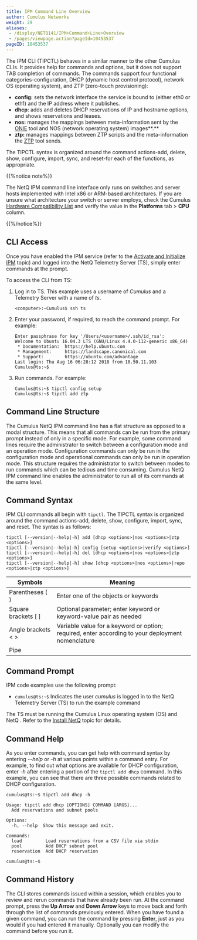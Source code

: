 ```yaml
---
title: IPM Command Line Overview
author: Cumulus Networks
weight: 29
aliases:
 - /display/NETQ141/IPM+Command+Line+Overview
 - /pages/viewpage.action?pageId=10453537
pageID: 10453537
---
```

The IPM CLI (TIPCTL) behaves in a similar manner to the other
Cumulus CLIs. It provides help for
commands and options, but it does not support TAB completion of commands. The commands support four
functional categories-configuration, DHCP (dynamic host control
protocol), network OS (operating system), and ZTP (zero-touch
provisioning):

  - **config:** sets the network interface the service is bound to
    (either eth0 or eth1) and the IP address where it publishes.
  - **dhcp**: adds and deletes DHCP reservations of IP and hostname
    options, and shows reservations and leases.
  - **nos:** manages the mappings between meta-information sent by the
    [ONIE](https://opencomputeproject.github.io/onie/) tool and NOS
    (network operating system) images**.**
  - **ztp:** manages mappings between ZTP scripts and the
    meta-information the
    [ZTP](../Manage-Zero-Touch-Provisioning-Scripts/) tool sends.

The TIPCTL syntax is organized around the command actions-add, delete,
show, configure, import, sync, and reset-for each of the functions, as
appropriate.

{{%notice note%}}

The NetQ IPM command line interface only runs on switches and server
hosts implemented with Intel x86 or ARM-based architectures.
If you are unsure what architecture your
switch or server employs, check the Cumulus [Hardware Compatibility
List](https://cumulusnetworks.com/products/hardware-compatibility-list/)
and verify the value in the **Platforms** tab \> **CPU** column.

{{%/notice%}}

## CLI Access

Once you have enabled the IPM service (refer to the [Activate and Initialize IPM](/version/cumulus-netq-141/Cumulus-NetQ-Image-and-Provisioning-Management-User-Guide/Activate-and-Initialize-IPM)
topic) and logged into the NetQ Telemetry Server (TS), simply enter
commands at the prompt.

To access the CLI from TS:

1.  Log in to TS. This example uses a
    username of *Cumulus* and a Telemetry Server with a name of *ts*.  

        <computer>:~Cumulus$ ssh ts

2.  Enter your password, if required, to
    reach the command prompt. For example:

        Enter passphrase for key '/Users/<username>/.ssh/id_rsa': 
        Welcome to Ubuntu 16.04.3 LTS (GNU/Linux 4.4.0-112-generic x86_64)
         * Documentation:  https://help.ubuntu.com
         * Management:     https://landscape.canonical.com
         * Support:        https://ubuntu.com/advantage
        Last login: Thu Aug 16 06:28:12 2018 from 10.50.11.103
        Cumulus@ts:~$ 

3.  Run commands. For example:  

        Cumulus@ts:~$ tipctl config setup
        Cumulus@ts:~$ tipctl add ztp 

## Command Line Structure

The Cumulus NetQ IPM command line has a
flat structure as opposed to a modal structure. This means that all
commands can be run from the primary prompt instead of only in a
specific mode. For example, some
command lines require the administrator to switch between a
configuration mode and an operation mode. Configuration commands can
only be run in the configuration mode and operational commands can only
be run in operation mode. This structure requires the administrator to
switch between modes to run commands which can be tedious and time
consuming. Cumulus NetQ IPM command line enables the administrator to
run all of its commands at the same level.

## Command Syntax

IPM CLI commands all begin with `tipctl`.
The TIPCTL syntax is organized around the command actions-add,
delete, show, configure, import, sync, and reset. The syntax is as
follows:

    tipctl [--version|--help|-h] add [dhcp <options>|nos <options>|ztp <options>]
    tipctl [--version|--help|-h] config [setup <options>|verify <options>]
    tipctl [--version|--help|-h] del [dhcp <options>|nos <options>|ztp <options>]
    tipctl [--version|--help|-h] show [dhcp <options>|nos <options>|repo <options>|ztp <options>]

| Symbols               | Meaning                                                                                           |
| --------------------- | ------------------------------------------------------------------------------------------------- |
| Parentheses ( )       | Enter one of the objects or keywords                                                              |
| Square brackets \[ \] | Optional parameter; enter keyword or keyword-value pair as needed                                 |
| Angle brackets \< \>  | Variable value for a keyword or option; required, enter according to your deployment nomenclature |
| Pipe |                | Separates keyword options, also separates value options; enter one keyword and zero or one value  |

## Command Prompt

IPM code examples use the following
prompt:

  - `cumulus@ts:~$` Indicates the user *cumulus* is logged in to the
    NetQ Telemetry Server (TS) to run the example command

The TS must be running the Cumulus Linux operating system (OS) and NetQ
. Refer to the [Install NetQ](/version/cumulus-netq-141/Cumulus-NetQ-Deployment-Guide/Install-NetQ)
topic for details.

## Command Help

As you enter commands, you can get help
with command syntax by entering --*help* or *-h* at various points
within a command entry. For example, to find out what options are
available for DHCP configuration, enter -*h* after entering a portion of the `tipctl
add dhcp` command. In this example, you can see that there are three
possible commands related to DHCP configuration.

    cumulus@ts:~$ tipctl add dhcp -h
     
    Usage: tipctl add dhcp [OPTIONS] COMMAND [ARGS]...
      Add reservations and subnet pools
     
    Options:
      -h, --help  Show this message and exit.
     
    Commands:
      load         Load reservations from a CSV file via stdin
      pool         Add DHCP subnet pool
      reservation  Add DHCP reservation
     
    cumulus@ts:~$

## Command History

The CLI stores commands issued within a session, which enables you to
review and rerun commands that have already been run. At the command
prompt, press the **Up Arrow** and **Down Arrow** keys to move back and
forth through the list of commands previously entered. When you have
found a given command, you can run the command by pressing **Enter**,
just as you would if you had entered it manually. Optionally you can
modify the command before you run it.
